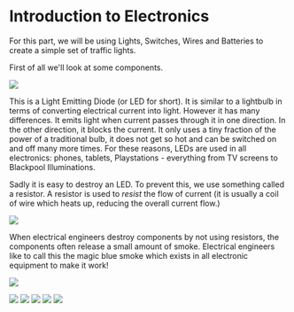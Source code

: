 
Introduction to Electronics
===========================

For this part, we will be using Lights, Switches, Wires and Batteries to create a simple set of traffic lights.

First of all we'll look at some components.

![](../images/led.jpg)

This is a Light Emitting Diode (or LED for short). It is similar to a lightbulb in terms of converting electrical current into light. However it has many differences. It emits light when current passes through it in one direction. In the other direction, it blocks the current. It only uses a tiny fraction of the power of a traditional bulb, it does not get so hot and can be switched on and off many more times. For these reasons, LEDs are used in all electronics: phones, tablets, Playstations - everything from TV screens to Blackpool Illuminations.

Sadly it is easy to destroy an LED. To prevent this, we use something called a resistor. A resistor is used to *resist* the flow of current (it is usually a coil of wire which heats up, reducing the overall current flow.)

![](../images/resistor.jpg)

When electrical engineers destroy components by not using resistors, the components often release a small amount of smoke. Electrical engineers like to call this the magic blue smoke which exists in all electronic equipment to make it work!

![](../images/jumperlead.jpg)


![](../images/breadboard.jpg)
![](../images/resistors_breadboard.jpg)
![](../images/leds_added.jpg)
![](../images/jumper_wires_end_row.jpg)
![](../images/battery_pack_rotated.jpg)


